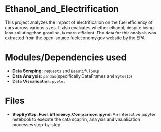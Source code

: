 # Ethanol_and_Electrification
This project analyzes the impact of electrification on the fuel efficiency of cars across various sizes. It also evaluates whether ethanol, despite being less polluting than gasoline, is more efficient. The data for this analysis was extracted from the open-source fueleconomy.gov website by the EPA.

# Modules/Dependencies used
- **Data Scraping**: `requests` and `BeautifulSoup`
- **Data Analysis**: `pandas`(specifically DataFrames and `BytesIO`)
- **Data Visualisation**: `pyplot`

# Files
- **StepByStep_Fuel_Efficiency_Comparison.ipynd**: An interactive jupyter notebook to execute the data scaprin, analysis and visualisation processes step-by-step
